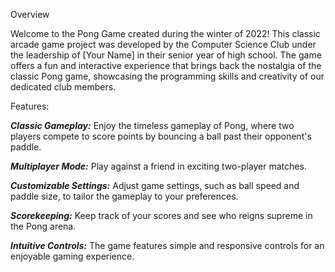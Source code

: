 
Overview

Welcome to the Pong Game created during the winter of 2022! This classic arcade game project was developed by the Computer Science Club under the leadership of [Your Name] in their senior year of high school. The game offers a fun and interactive experience that brings back the nostalgia of the classic Pong game, showcasing the programming skills and creativity of our dedicated club members.

Features:

_**Classic Gameplay:**_ Enjoy the timeless gameplay of Pong, where two players compete to score points by bouncing a ball past their opponent's paddle.

_**Multiplayer Mode:**_ Play against a friend in exciting two-player matches.

_**Customizable Settings:**_ Adjust game settings, such as ball speed and paddle size, to tailor the gameplay to your preferences.

_**Scorekeeping:**_ Keep track of your scores and see who reigns supreme in the Pong arena.

_**Intuitive Controls:**_ The game features simple and responsive controls for an enjoyable gaming experience.
